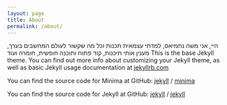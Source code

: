 ```yaml
---
layout: page
title: About
permalink: /about/
---
```

היי, אני משה נחמיאס, למדתי עצמאית תכנות וכל מה שקשור לעולם המחשבים בערך, מענין אותי תיכנות, קוד פתוח ותוכנה חופשית, חומרה ועוד
This is the base Jekyll theme. You can find out more info about customizing your Jekyll theme, as well as basic Jekyll usage documentation at [jekyllrb.com](https://jekyllrb.com/)

You can find the source code for Minima at GitHub:
[jekyll][jekyll-organization] /
[minima](https://github.com/jekyll/minima)

You can find the source code for Jekyll at GitHub:
[jekyll][jekyll-organization] /
[jekyll](https://github.com/jekyll/jekyll)


[jekyll-organization]: https://github.com/jekyll

